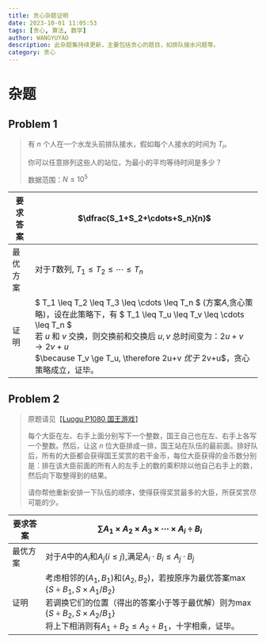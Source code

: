 ```yaml
---
title: 贪心杂题证明
date: 2023-10-01 11:05:53
tags: [贪心, 算法, 数学]
author: WANGYUYAO
description: 此杂题集持续更新，主要包括贪心的题目，如排队接水问题等。
category: 贪心
---
```


# 杂题

## Problem 1

> 有 $n$ 个人在一个水龙头前排队接水，假如每个人接水的时间为 $T_i$。
>
> 你可以任意排列这些人的站位，为最小的平均等待时间是多少？
>
> 数据范围：$N \leq 10^5$

| 要求答案 | $\dfrac{S_1+S_2+\cdots+S_n}{n}$                              |
| -------- | ------------------------------------------------------------ |
| 最优方案 | 对于$T$数列, $T_1 \leq T_2\leq\cdots \leq T_n$               |
| 证明     | $ T_1 \leq  T_2 \leq  T_3 \leq \cdots \leq T_n $ (方案$A$,贪心策略)，设在此策略下，有 $ T_1 \leq  T_u \leq  T_v \leq \cdots \leq  T_n $<br>若 $u$ 和 $v$ 交换，则交换前和交换后 $u,v$ 总时间变为：$2u+v \to 2v+u$<br>$\because T_v \ge T_u, \therefore 2u+v $优于$ 2v+u$，贪心策略成立，证毕。 |

## Problem 2

> 原题请见【[Luogu P1080 国王游戏](https://www.luogu.com.cn/problem/P1080)】
>
> 每个大臣在左、右手上面分别写下一个整数，国王自己也在左、右手上各写一个整数。然后，让这 $n$ 位大臣排成一排，国王站在队伍的最前面。排好队后，所有的大臣都会获得国王奖赏的若干金币，每位大臣获得的金币数分别是：排在该大臣前面的所有人的左手上的数的乘积除以他自己右手上的数，然后向下取整得到的结果。
>
> 请你帮他重新安排一下队伍的顺序，使得获得奖赏最多的大臣，所获奖赏尽可能的少。

| 要求答案 | $\sum A_1\times A_2\times A_3\times \cdots\times A_i \div B_i$ |
| -------- | ------------------------------------------------------------ |
| 最优方案 | 对于$A$中的$A_i$和$A_j(i\le j)$,满足$A_i\cdot B_i\leq A_j\cdot B_j$ |
| 证明     | 考虑相邻的$(A_1,B_1)$和$(A_2,B_2)$，若按原序为最优答案$\max\{S\div B_1,S\times A_1/B_2\}$<br>若调换它们的位置（得出的答案小于等于最优解）则为$\max\{S\div B_2,S\times A_2/B_1\}$<br>将上下相消则有$A_1\div B_2\leq A_2\div B_1$，十字相乘，证毕。 |

